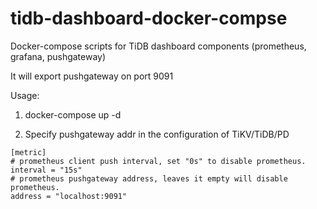 # tidb-dashboard-docker-compse
Docker-compose scripts for TiDB dashboard components (prometheus, grafana, pushgateway)

It will export pushgateway on port 9091

Usage:

1. docker-compose up -d


2. Specify pushgateway addr in the configuration of TiKV/TiDB/PD

```
[metric]
# prometheus client push interval, set "0s" to disable prometheus.
interval = "15s"
# prometheus pushgateway address, leaves it empty will disable prometheus.
address = "localhost:9091"
```
